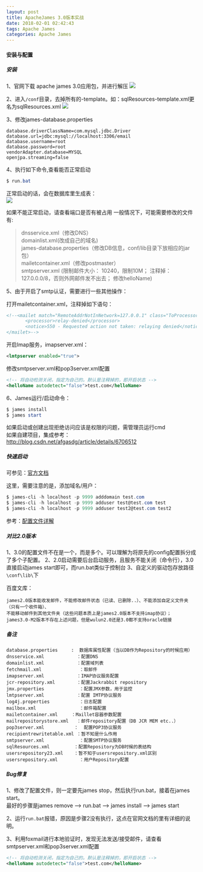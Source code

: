 ```yaml
---
layout: post
title: ApacheJames 3.0版本实战
date: 2018-02-01 02:42:43
tags: Apache James
categories: Apache James
---
```


#### 安装与配置

##### 安装

1、官网下载 apache james 3.0应用包，并进行解压
![](http://p2jr3pegk.bkt.clouddn.com/james03-1.png)

<!-- more -->

2、进入`/conf`目录，去掉所有的-template。如：sqlResources-template.xml更名为sqlResources.xml
![](http://p2jr3pegk.bkt.clouddn.com/james03-2.png)

3、修改james-database.properties
```properties
database.driverClassName=com.mysql.jdbc.Driver
database.url=jdbc:mysql://localhost:3306/email
database.username=root
database.password=root
vendorAdapter.database=MYSQL
openjpa.streaming=false
```

4、执行如下命令,查看能否正常启动
```powershell
$ run.bat
```
正常启动的话，会在数据库里生成表：  
![](http://p2jr3pegk.bkt.clouddn.com/james03-03.png)


如果不能正常启动，请查看端口是否有被占用
一般情况下，可能需要修改的文件有:
>dnsservice.xml（修改DNS）  
domainlist.xml(改成自己的域名)  
james-database.properties（修改DB信息，conf/lib目录下放相应的jar包）  
mailetcontainer.xml（修改postmaster）  
smtpserver.xml (限制邮件大小： 10240，限制10M； 注释掉： 127.0.0.0/8，否则外网邮件发不出去；
修改helloName)

5、由于开启了smtp认证，需要进行一些其他操作：  

打开mailetcontainer.xml，注释掉如下语句：
```xml
<!--<mailet match="RemoteAddrNotInNetwork=127.0.0.1" class="ToProcessor">
       <processor>relay-denied</processor>
       <notice>550 - Requested action not taken: relaying denied</notice>
</mailet>-->
```

开启Imap服务，imapserver.xml：
```xml
<lmtpserver enabled="true">
```

修改smtpserver.xml和pop3server.xml配置
```xml
<!-- 将自动检测关闭，指定为自己的。默认是注释掉的，即开启状态 -->
<helloName autodetect="false">test.com</helloName>
```

6、James运行/启动命令：
```powershell
$ james install
$ james start
```
如果启动或创建出现拒绝访问应该是权限的问题，需管理员运行cmd  
如果自建项目，集成参考：http://blog.csdn.net/afgasdg/article/details/6706512

##### 快速启动
可参见：[官方文档](http://james.apache.org/server/3/quick-start.html)

这里，需要注意的是，添加域名/用户：
```powershell
$ james-cli -h localhost -p 9999 adddomain test.com
$ james-cli -h localhost -p 9999 adduser test@test.com test
$ james-cli -h localhost -p 9999 adduser test2@test.com test2
```

参考：[配置文件详解](https://www.jianshu.com/p/59e91d424f70)

##### 对比2.0版本
1、3.0的配置文件不在是一个，而是多个。可以理解为将原先的config配置拆分成了多个子配置。
2、2.0启动需要后台启动服务，且服务不能关闭（命令行），3.0直接启动james start即可，而run.bat类似于控制台
3、自定义的驱动包存放路径 `\conf\lib\`下

百度文库：
```
james2.0版本能收发邮件，不能修改邮件状态（已读、已删除..）、不能添加自定义文件夹（只有一个收件箱）、
不能移动邮件到其他文件夹（这些问题本质上是james2.0版本不支持imap协议）；
james3.0-M2版本不存在上述问题，但是wulun2.0还是3.0都不支持oracle链接
```

##### 备注
```
database.properties     :  数据库属性配置（当以DB作为Repository的时候应用）      
dnsservice.xml            ：配置DNS   
domainlist.xml            ：配置域列表   
fetchmail.xml              ：取邮件   
imapserver.xml            ：IMAP协议服务配置   
jcr-repository.xml        ：配置Jackrabbit repository   
jmx.properties             ：配置JMX参数，用于监控                     
lmtpserver.xml            ：配置 IMTP协议服务   
log4j.properties           ：日志配置   
mailbox.xml                ：邮件箱配置   
mailetcontainer.xml     ：Maillet容器参数配置   
mailrepositorystore.xml   ：邮件repository配置（DB JCR MEM etc..）   
pop3server.xml           ：  配置POP3协议服务   
recipientrewritetable.xml ：暂不知是什么作用    
smtpserver.xml             ：配置SMTP协议服务   
sqlResources.xml         ：配置Repository为DB时候的表结构   
usersrepository23.xml    ：暂不知于usersrepository.xml区别   
usersrepository.xml        ：用户Repository配置  
```

##### Bug修复
1、修改了配置文件，则一定要先james stop，然后执行run.bat，接着在james start。  
最好的步骤是james remove --> run.bat --> james install --> james start

2、运行`run.bat`报错，原因是步骤2没有执行，这点在官网文档的里有详细的说明。

3、利用foxmail进行本地验证时，发现无法发送/接受邮件，请查看smtpserver.xml和pop3server.xml配置
```xml
<!-- 将自动检测关闭，指定为自己的。默认是注释掉的，即开启状态 -->
<helloName autodetect="false">test.com</helloName>
```
